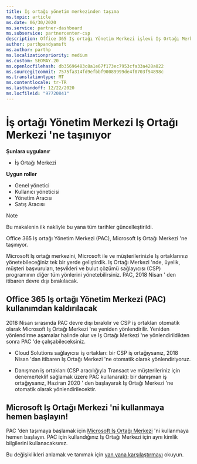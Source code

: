 ```yaml
---
title: Iş ortağı yönetim merkezinden taşıma
ms.topic: article
ms.date: 06/30/2020
ms.service: partner-dashboard
ms.subservice: partnercenter-csp
description: Office 365 Iş ortağı Yönetim Merkezi işlevi Iş Ortağı Merkezi 'ne taşınıyor. Bunun ne anlama geldiğini ve Iş Ortağı Merkezi 'nde nasıl yapabileceğinizi öğrenin.
author: parthpandyamsft
ms.author: parthp
ms.localizationpriority: medium
ms.custom: SEOMAY.20
ms.openlocfilehash: db35696483c8a1e67f173ec7953cfa33a428a022
ms.sourcegitcommit: 7575fa314fd9efbbf90089999de4f0703f94898c
ms.translationtype: MT
ms.contentlocale: tr-TR
ms.lasthandoff: 12/22/2020
ms.locfileid: "97720841"
---
```

# <a name="partner-admin-center-is-moving-to-the-partner-center"></a>İş ortağı Yönetim Merkezi Iş Ortağı Merkezi 'ne taşınıyor

**Şunlara uygulanır**

- İş Ortağı Merkezi

**Uygun roller**
- Genel yönetici
- Kullanıcı yöneticisi
- Yönetim Aracısı
- Satış Aracısı

> [!NOTE]  
> Bu makalenin ilk nakliyle bu yana tüm tarihler güncelleştirildi.

Office 365 Iş ortağı Yönetim Merkezi (PAC), Microsoft Iş Ortağı Merkezi 'ne taşınıyor.

Microsoft Iş ortağı merkezini, Microsoft ile ve müşterilerinizle Iş ortaklarınızı yönetebileceğiniz tek bir yerde geliştirdik. Iş Ortağı Merkezi 'nde, üyelik, müşteri başvuruları, teşvikleri ve bulut çözümü sağlayıcısı (CSP) programının diğer tüm yönlerini yönetebilirsiniz. PAC, 2018 Nisan ' den itibaren devre dışı bırakılacak.

## <a name="the-office-365-partner-admin-center-pac-will-be-retired"></a>Office 365 Iş ortağı Yönetim Merkezi (PAC) kullanımdan kaldırılacak

2018 Nisan sırasında PAC devre dışı bırakılır ve CSP iş ortakları otomatik olarak Microsoft Iş Ortağı Merkezi 'ne yeniden yönlendirilir. Yeniden yönlendirme aşamalar halinde olur ve Iş Ortağı Merkezi 'ne yönlendirildikten sonra PAC 'de çalışabileceksiniz. 

- Cloud Solutions sağlayıcısı iş ortakları: bir CSP iş ortağıysanız, 2018 Nisan 'dan itibaren Iş Ortağı Merkezi 'ne otomatik olarak yönlendiriyoruz.

- Danışman iş ortakları (CSP aracılığıyla Transact ve müşterileriniz için deneme/teklif sağlamak üzere PAC kullanarak): bir danışman iş ortağıysanız, Haziran 2020 ' den başlayarak Iş Ortağı Merkezi 'ne otomatik olarak yönlendirilecektir.

## <a name="start-using-the-microsoft-partner-center-now"></a>Microsoft Iş Ortağı Merkezi 'ni kullanmaya hemen başlayın!

PAC 'den taşımaya başlamak için [Microsoft Iş Ortağı Merkezi](https://partnercenter.microsoft.com/) 'ni kullanmaya hemen başlayın.  PAC için kullandığınız Iş Ortağı Merkezi için aynı kimlik bilgilerini kullanacaksınız.

Bu değişiklikleri anlamak ve tanımak için [yan yana karşılaştırmayı](moving-from-pac-to-pc.md) okuyun.